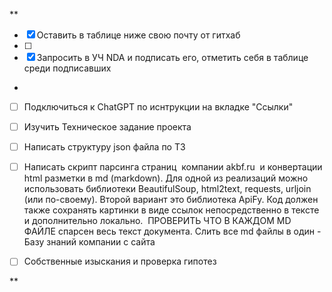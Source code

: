 **

+ [x] Оставить в таблице ниже свою почту от гитхаб
+ [ ] 
+ [x] Запросить в УЧ NDA и подписать его, отметить себя в таблице среди подписавших
+
+ [ ] Подключиться к ChatGPT по иснтрукции на вкладке "Ссылки"

- [ ] Изучить Техническое задание проекта

- [ ] Написать структуру json файла по ТЗ

- [ ] Написать скрипт парсинга страниц  компании akbf.ru  и конвертации html разметки в md (markdown). Для одной из реализаций можно использовать библиотеки BeautifulSoup, html2text, requests, urljoin (или по-своему). Второй вариант это библиотека ApiFy. Код должен также сохранять картинки в виде ссылок непосредственно в тексте  и дополнительно локально.  ПРОВЕРИТЬ ЧТО В КАЖДОМ MD ФАЙЛЕ спарсен весь текст документа. Слить все md файлы в один - Базу знаний компании с сайта

- [ ] Собственные изыскания и проверка гипотез

**